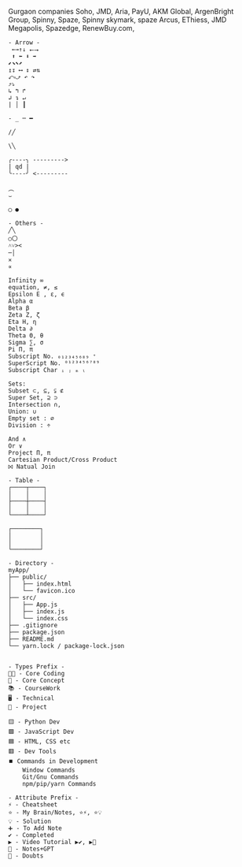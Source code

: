 

Gurgaon companies
Soho, JMD, Aria, PayU, AKM Global, ArgenBright Group, Spinny, Spaze, Spinny  skymark, spaze Arcus, EThiess, JMD Megapolis, Spazedge, RenewBuy.com, 

```
- Arrow - 
 ←→↑↓ ⭠⭢  
 ⬆ ⬅ ⬇ ➡
⬋⬊⬉⬈  
↥↧ ⟷ ↕ ⇄⇅ 
⤺⤻ ↶ ↷
⤴⤵
↳ ↰ ↱ 
↲ ↴ ↵
| │ ┃

- _ ─ ━

/╱

\╲
```
```
╭----╮ --------->
| qd |
╰----╯ <---------

︵
⌣ 

◯ ●
```

```
- Others - 
╱╲
○〇
˄˅><
─│
✕
∝
```

```
Infinity ∞
equation, ≠, ≤
Epsilon Ε , ε, ϵ
Alpha α 
Beta β
Zeta Ζ, ζ
Eta Η, η
Delta ∂
Theta Θ, θ
Sigma ∑, σ
Pi Π, π
Subscript No. ₀₁₂₃₄₅₆₈₉ ⁺
SuperScript No. ⁰¹²³⁴⁵⁶⁷⁸⁹
Subscript Char ᵢ ⱼ ₘ ₗ

Sets:
Subset ⊂, ⊆, ⫋ ⊄
Super Set, ⊇ ⊃
Intersection ∩, 
Union: ∪
Empty set : ∅
Division : ÷

And ∧
Or ∨
Project Π, π
Cartesian Product/Cross Product
⨝ Natual Join
```

```
- Table -
┌────┬────┐
│    │    │
├────┼────┤
│    │    │
└────┴────┘

┌────────┐
│        │
│        │
└────────┘
```

```
- Directory - 
myApp/
├── public/
│   ├── index.html
│   └── favicon.ico
├── src/
│   ├── App.js
│   ├── index.js
│   └── index.css
├── .gitignore
├── package.json
├── README.md
└── yarn.lock / package-lock.json
```

```

- Types Prefix - 
👨‍💻 - Core Coding
📕 - Core Concept
📚 - CourseWork
🖥️ - Technical 
🚀 - Project

🟨 - Python Dev
🟩 - JavaScript Dev
🟦 - HTML, CSS etc
🟥 - Dev Tools
⏹️ Commands in Development
	Window Commands
	Git/Gnu Commands
	npm/pip/yarn Commands

- Attribute Prefix - 
⚡ - Cheatsheet 
⭐ - My Brain/Notes, ⭐⚡, ⭐💡
💡 - Solution
➕ - To Add Note
✔️ - Completed
▶️ - Video Tutorial ▶️✔️, ▶️🚀
🤖 - Notes+GPT
🤷 - Doubts
```


